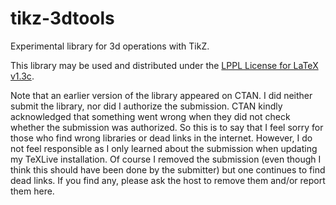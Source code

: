 # tikz-3dtools
Experimental library for 3d operations with TikZ.

This library may be used and distributed under the [LPPL License for LaTeX v1.3c](https://www.latex-project.org/lppl/lppl-1-3c/).

Note that an earlier version of the library appeared on CTAN. I did neither submit the library, nor did I authorize the submission. 
CTAN kindly acknowledged that something went wrong when they did not check whether the submission was authorized. So this is to say that I feel sorry for those who find wrong libraries or dead links in the internet. However, I do not feel responsible as I only learned about the submission when updating my TeXLive installation. Of course I removed the submission (even though I think this should have been done by the submitter) but one continues to find dead links. If you find any, please ask the host to remove them and/or report them here. 
